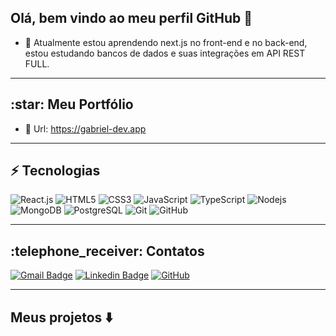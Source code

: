 ## Olá, bem vindo ao meu perfil GitHub 👋 
   
- 🌱 Atualmente estou aprendendo next.js no front-end e no back-end, estou estudando bancos de dados e suas integrações em API REST FULL.
 
<hr>
<h2> :star: Meu Portfólio </h2>

 - :link: Url: https://gabriel-dev.app

<hr>
 
## ⚡ Tecnologias
![React.js](https://img.shields.io/badge/-React-black?style=flat-square&logo=react)
![HTML5](https://img.shields.io/badge/-HTML5-E34F26?style=flat-square&logo=html5&logoColor=white)
![CSS3](https://img.shields.io/badge/-CSS3-1572B6?style=flat-square&logo=css3)
![JavaScript](https://img.shields.io/badge/-JavaScript-black?style=flat-square&logo=javascript)
![TypeScript](https://img.shields.io/badge/-TypeScript-black?style=flat-square&logo=typescript)
![Nodejs](https://img.shields.io/badge/-Nodejs-black?style=flat-square&logo=Node.js)
![MongoDB](https://img.shields.io/badge/-MongoDB-black?style=flat-square&logo=mongodb)
![PostgreSQL](https://img.shields.io/badge/-PostgreSQL-black?style=flat-square&logo=postgresql)
![Git](https://img.shields.io/badge/-Git-black?style=flat-square&logo=git)
![GitHub](https://img.shields.io/badge/-GitHub-181717?style=flat-square&logo=github)

<hr>

<h2> :telephone_receiver: Contatos </h2>

[![Gmail Badge](https://img.shields.io/badge/-gabrielmunizsch@gmail.com-c14438?style=flat-square&logo=Gmail&logoColor=white&link=mailto:gabrielmunizsch@gmail.com)](mailto:gabrielmunizsch@gmail.com)
[![Linkedin Badge](https://img.shields.io/badge/-dejazz-blue?style=flat-square&logo=Linkedin&logoColor=white&link=https://www.linkedin.com/in/gabriel-muniz-schneider/)](https://www.linkedin.com/in/gabriel-muniz-schneider/)
[![GitHub](https://img.shields.io/badge/-GitHub-181717?style=flat-square&logo=github&logoColor=white&link=https://github.com/dejazz)](https://github.com/dejazz)
<hr>
<h2> Meus projetos ⬇️ </h2>
<!--
**dejazz/dejazz** is a ✨ _special_ ✨ repository because its `README.md` (this file) appears on your GitHub profile.

Here are some ideas to get you started:

- 🔭 I’m currently working on ...

- 👯 I’m looking to collaborate on ...
- 🤔 I’m looking for help with ...
- 💬 Ask me about ...
- 📫 How to reach me: ...
- 😄 Pronouns: ...
- ⚡ Fun fact: ...
-->
